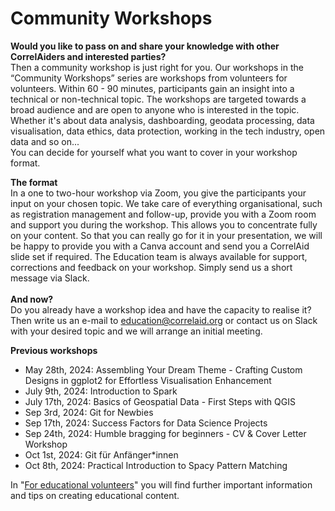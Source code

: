 # Community Workshops

**Would you like to pass on and share your knowledge with other CorrelAiders and interested parties?** \
Then a community workshop is just right for you. Our workshops in the “Community Workshops” series are workshops from volunteers for volunteers. Within 60 - 90 minutes, participants gain an insight into a technical or non-technical topic. The workshops are targeted towards a broad audience and are open to anyone who is interested in the topic. Whether it's about data analysis, dashboarding, geodata processing, data visualisation, data ethics, data protection, working in the tech industry, open data and so on...\
You can decide for yourself what you want to cover in your workshop format.

**The format**\
In a one to two-hour workshop via Zoom, you give the participants your input on your chosen topic. We take care of everything organisational, such as registration management and follow-up, provide you with a Zoom room and support you during the workshop. This allows you to concentrate fully on your content. So that you can really go for it in your presentation, we will be happy to provide you with a Canva account and send you a CorrelAid slide set if required. The Education team is always available for support, corrections and feedback on your workshop. Simply send us a short message via Slack.\
\
**And now?**\
Do you already have a workshop idea and have the capacity to realise it? Then write us an e-mail to education@correlaid.org or contact us on Slack with your desired topic and we will arrange an initial meeting.

**Previous workshops**

* May 28th, 2024: Assembling Your Dream Theme - Crafting Custom Designs in ggplot2 for Effortless Visualisation Enhancement
* July 9th, 2024: Introduction to Spark
* July 17th, 2024: Basics of Geospatial Data - First Steps with QGIS
* Sep 3rd, 2024: Git for Newbies
* Sep 17th, 2024: Success Factors for Data Science Projects
* Sep 24th, 2024: Humble bragging for beginners - CV & Cover Letter Workshop
* Oct 1st, 2024: Git für Anfänger\*innen
* Oct 8th, 2024: Practical Introduction to Spacy Pattern Matching&#x20;

In "[For educational volunteers](../for-educational-volunteers/)" you will find further important information and tips on creating educational content.

